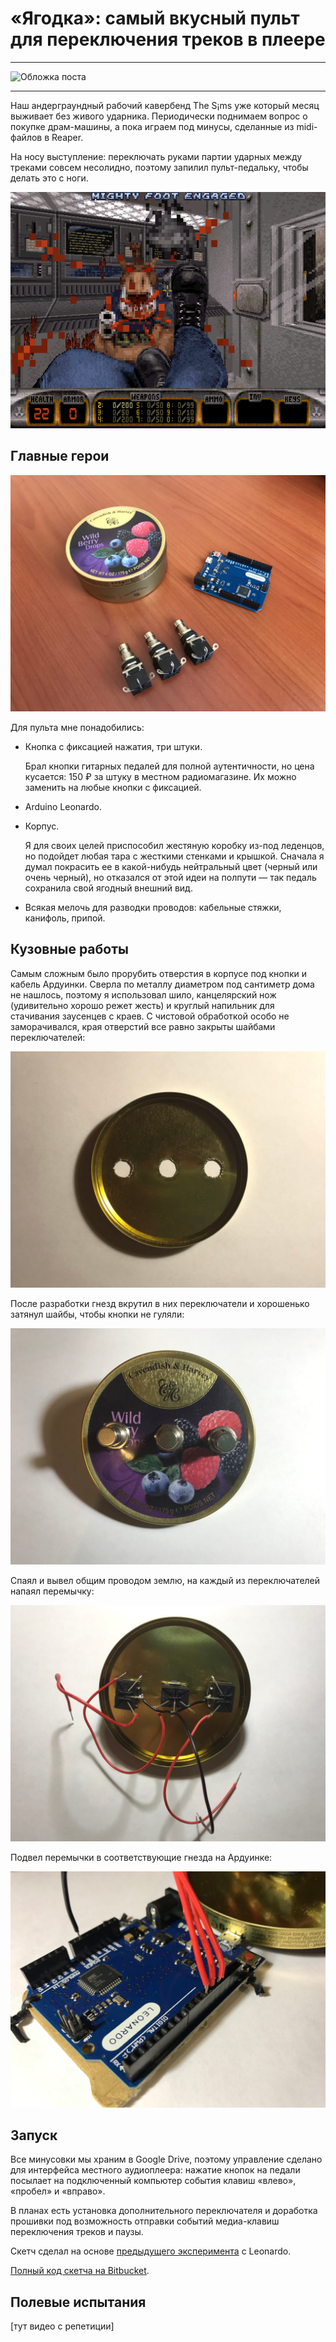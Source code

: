 # «Ягодка»: самый вкусный пульт для переключения треков в плеере

***
![Обложка поста](/2018/10/24/yagodka/img/cover.jpg)
***

Наш андерграундный рабочий кавербенд The S¡ms уже который месяц выживает без живого ударника.
Периодически поднимаем вопрос о покупке драм-машины, а пока играем под минусы, сделанные из midi-файлов в Reaper.

На носу выступление: переключать руками партии ударных между треками совсем несолидно, поэтому запилил пульт-педальку, чтобы делать это с ноги.

![Duke Nukem Mighty Foot](./img/duke.png "Все становится лучше, если делать это с ноги!")

## Главные герои

![Кнопки, Ардуинка и коробочка](./img/01.jpg)

Для пульта мне понадобились:

* Кнопка с фиксацией нажатия, три штуки.

	Брал кнопки гитарных педалей для полной аутентичности, но цена кусается: 150 ₽ за штуку в местном радиомагазине.
	Их можно заменить на любые кнопки с фиксацией.

* Arduino Leonardo.

* Корпус.

	Я для своих целей приспособил жестяную коробку из-под леденцов, но подойдет любая тара с жесткими стенками и крышкой.
    Сначала я думал покрасить ее в какой-нибудь нейтральный цвет (черный или очень черный), но отказался от этой идеи на полпути — так педаль сохранила свой ягодный внешний вид.
	
* Всякая мелочь для разводки проводов: кабельные стяжки, канифоль, припой.

## Кузовные работы

Самым сложным было прорубить отверстия в корпусе под кнопки и кабель Ардуинки. 
Сверла по металлу диаметром под сантиметр дома не нашлось, поэтому я использовал шило, канцелярский нож (удивительно хорошо режет жесть) и круглый напильник для стачивания заусенцев с краев.
С чистовой обработкой особо не заморачивался, края отверстий все равно закрыты шайбами переключателей:

![Отверстия под фут-свитчи](./img/02.jpg)

После разработки гнезд вкрутил в них переключатели и хорошенько затянул шайбы, чтобы кнопки не гуляли:

![Фут-свитчи в гнездах](./img/03.jpg)

Спаял и вывел общим проводом землю, на каждый из переключателей напаял перемычку:

![Разводка проводов по кнопкам](./img/04.jpg)

Подвел перемычки в соответствующие гнезда на Ардуинке:

![Подключение к плате](./img/05.jpg)

## Запуск

Все минусовки мы храним в Google Drive, поэтому управление сделано для интерфейса местного аудиоплеера: нажатие кнопок на педали посылает на подключенный компьютер события клавиш «влево», «пробел» и «вправо».

В планах есть установка дополнительного переключателя и доработка прошивки под возможность отправки событий медиа-клавиш переключения треков и паузы.

Скетч сделал на основе [предыдущего эксперимента](/2018/07/01/arduinopad/) с Leonardo. 

[Полный код скетча на Bitbucket](https://bitbucket.org/torunar/yagodka/src/master/).

## Полевые испытания

[тут видео с репетиции]
